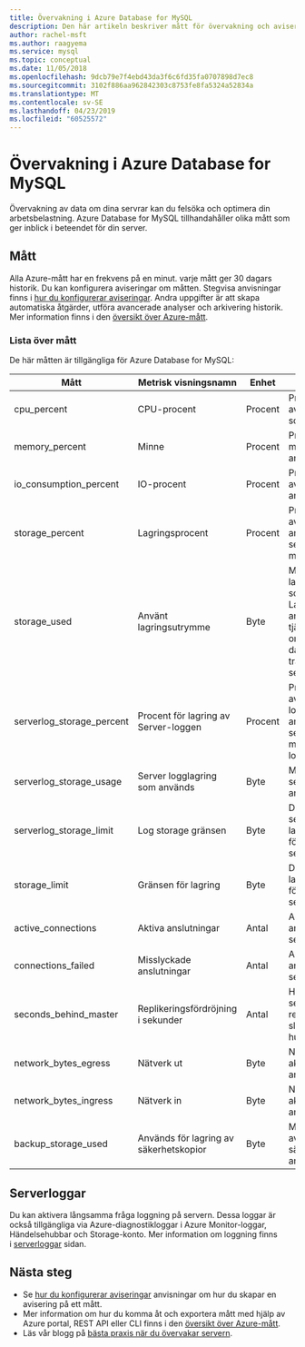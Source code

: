 ```yaml
---
title: Övervakning i Azure Database for MySQL
description: Den här artikeln beskriver mått för övervakning och avisering för Azure Database för MySQL, inklusive statistik för CPU-, lagrings- och anslutning.
author: rachel-msft
ms.author: raagyema
ms.service: mysql
ms.topic: conceptual
ms.date: 11/05/2018
ms.openlocfilehash: 9dcb79e7f4ebd43da3f6c6fd35fa0707898d7ec8
ms.sourcegitcommit: 3102f886aa962842303c8753fe8fa5324a52834a
ms.translationtype: MT
ms.contentlocale: sv-SE
ms.lasthandoff: 04/23/2019
ms.locfileid: "60525572"
---
```

# <a name="monitoring-in-azure-database-for-mysql"></a>Övervakning i Azure Database for MySQL
Övervakning av data om dina servrar kan du felsöka och optimera din arbetsbelastning. Azure Database for MySQL tillhandahåller olika mått som ger inblick i beteendet för din server.

## <a name="metrics"></a>Mått
Alla Azure-mått har en frekvens på en minut. varje mått ger 30 dagars historik. Du kan konfigurera aviseringar om måtten. Stegvisa anvisningar finns i [hur du konfigurerar aviseringar](howto-alert-on-metric.md). Andra uppgifter är att skapa automatiska åtgärder, utföra avancerade analyser och arkivering historik. Mer information finns i den [översikt över Azure-mått](../monitoring-and-diagnostics/monitoring-overview-metrics.md).

### <a name="list-of-metrics"></a>Lista över mått
De här måtten är tillgängliga för Azure Database for MySQL:

|Mått|Metrisk visningsnamn|Enhet|Beskrivning|
|---|---|---|---|
|cpu_percent|CPU-procent|Procent|Procentandelen av Processorn som används.|
|memory_percent|Minne|Procent|Procentandelen minne som används.|
|io_consumption_percent|IO-procent|Procent|Procentandelen av i/o som används.|
|storage_percent|Lagringsprocent|Procent|Procentandelen av lagring som används av servern är maximalt.|
|storage_used|Använt lagringsutrymme|Byte|Mängden lagringsutrymme som används. Lagring som används av tjänsten kan omfatta databasfiler och transaktionsloggar serverloggarna.|
|serverlog_storage_percent|Procent för lagring av Server-loggen|Procent|Procentandelen av server logglagring som används av serverns maximala server log lagring.|
|serverlog_storage_usage|Server logglagring som används|Byte|Mängden log-serverlagring används.|
|serverlog_storage_limit|Log storage gränsen|Byte|Det maximala server log lagringsutrymmet för den här servern.|
|storage_limit|Gränsen för lagring|Byte|Det maximala lagringsutrymmet för den här servern.|
|active_connections|Aktiva anslutningar|Antal|Antal aktiva anslutningar till servern.|
|connections_failed|Misslyckade anslutningar|Antal|Antal misslyckade anslutningar till servern.|
|seconds_behind_master|Replikeringsfördröjning i sekunder|Antal|Hur många sekunder som replikservern släpar mot huvudservern.|
|network_bytes_egress|Nätverk ut|Byte|Nätverk ut över aktiva anslutningar.|
|network_bytes_ingress|Nätverk in|Byte|Nätverk i över aktiva anslutningar.|
|backup_storage_used|Används för lagring av säkerhetskopior|Byte|Mängden lagring av säkerhetskopior används.|

## <a name="server-logs"></a>Serverloggar
Du kan aktivera långsamma fråga loggning på servern. Dessa loggar är också tillgängliga via Azure-diagnostikloggar i Azure Monitor-loggar, Händelsehubbar och Storage-konto. Mer information om loggning finns i [serverloggar](concepts-server-logs.md) sidan.

## <a name="next-steps"></a>Nästa steg
- Se [hur du konfigurerar aviseringar](howto-alert-on-metric.md) anvisningar om hur du skapar en avisering på ett mått.
- Mer information om hur du komma åt och exportera mått med hjälp av Azure portal, REST API eller CLI finns i den [översikt över Azure-mått](../monitoring-and-diagnostics/monitoring-overview-metrics.md).
- Läs vår blogg på [bästa praxis när du övervakar servern](https://azure.microsoft.com/blog/best-practices-for-alerting-on-metrics-with-azure-database-for-mysql-monitoring/).
